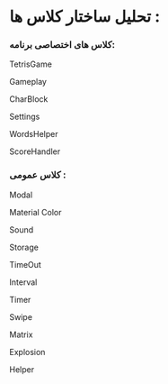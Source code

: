 # تحلیل ساختار کلاس ها :

### کلاس های اختصاصی برنامه:

TetrisGame

Gameplay

CharBlock

Settings

WordsHelper

ScoreHandler

### کلاس عمومی :

Modal

Material Color

Sound

Storage

TimeOut

Interval

Timer

Swipe

Matrix

Explosion

Helper
